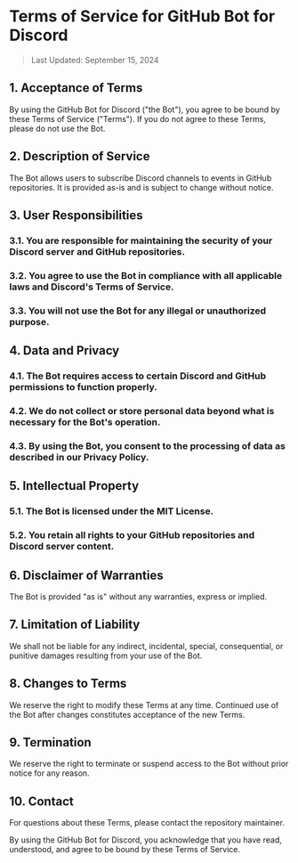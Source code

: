 # Terms of Service for GitHub Bot for Discord

> Last Updated: September 15, 2024

## 1. Acceptance of Terms

By using the GitHub Bot for Discord ("the Bot"), you agree to be bound by these Terms of Service ("Terms"). If you do not agree to these Terms, please do not use the Bot.

## 2. Description of Service

The Bot allows users to subscribe Discord channels to events in GitHub repositories. It is provided as-is and is subject to change without notice.

## 3. User Responsibilities

### 3.1. You are responsible for maintaining the security of your Discord server and GitHub repositories.

### 3.2. You agree to use the Bot in compliance with all applicable laws and Discord's Terms of Service.

### 3.3. You will not use the Bot for any illegal or unauthorized purpose.

## 4. Data and Privacy

### 4.1. The Bot requires access to certain Discord and GitHub permissions to function properly.

### 4.2. We do not collect or store personal data beyond what is necessary for the Bot's operation.

### 4.3. By using the Bot, you consent to the processing of data as described in our Privacy Policy.

## 5. Intellectual Property

### 5.1. The Bot is licensed under the MIT License.

### 5.2. You retain all rights to your GitHub repositories and Discord server content.

## 6. Disclaimer of Warranties

The Bot is provided "as is" without any warranties, express or implied.

## 7. Limitation of Liability

We shall not be liable for any indirect, incidental, special, consequential, or punitive damages resulting from your use of the Bot.

## 8. Changes to Terms

We reserve the right to modify these Terms at any time. Continued use of the Bot after changes constitutes acceptance of the new Terms.

## 9. Termination

We reserve the right to terminate or suspend access to the Bot without prior notice for any reason.

## 10. Contact

For questions about these Terms, please contact the repository maintainer.

By using the GitHub Bot for Discord, you acknowledge that you have read, understood, and agree to be bound by these Terms of Service.
